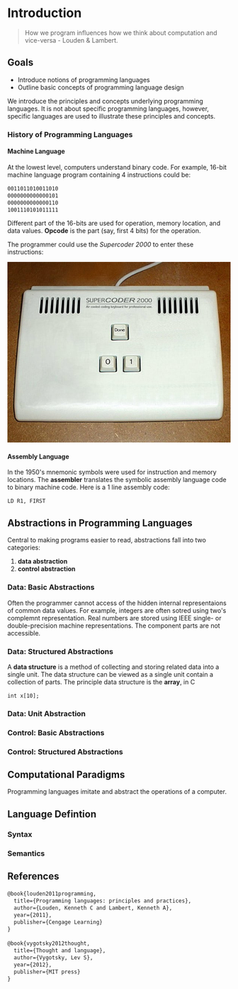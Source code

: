 # Introduction

<!-- Thought is not merely expressed in words, it comes into existence through them - Lev Vygotsky. -->
> How we program influences how we think about computation and vice-versa - Louden & Lambert.


## Goals
* Introduce notions of programming languages
* Outline basic concepts of programming language design

We introduce the principles and concepts underlying programming languages.  It is not about specific programming languages, however, specific languages are used to illustrate these principles and concepts.  

### History of Programming Languages

#### Machine Language

At the lowest level, computers understand binary code.  For example, 16-bit machine language program containing 4 instructions could be:

```
0011011010011010
0000000000000101
0000000000000110
1001110101011111
```

Different part of the 16-bits are used for operation, memory location, and data values.  __Opcode__ is the part (say, first 4 bits) for the operation.


The programmer could use the _Supercoder 2000_ to enter these instructions:

[![Machine Language Interface](../images/supercoder_2000_binary_keyboard.jpeg)](../images/supercoder_2000_binary_keyboard.jpeg)


#### Assembly Language

In the 1950's mnemonic symbols were used for instruction and memory locations.  The __assembler__ translates the symbolic assembly language code to binary machine code.  Here is a 1 line assembly code:

```
LD R1, FIRST
```






## Abstractions in Programming Languages

Central to making programs easier to read, abstractions fall into two categories:

1. __data abstraction__ 
2. __control abstraction__

### Data: Basic Abstractions

Often the programmer cannot access of the hidden internal representaions of common data values.  For example, 
integers are often sotred using two's complemnt representation.  Real numbers are stored using IEEE single- or double-precision machine representations.  The component parts are not accessible.



### Data: Structured Abstractions

A __data structure__ is a method of collecting and storing related data into a single unit.  The data structure can be viewed as a single unit contain a collection of parts.  The principle data structure is the __array__, in C

```
int x[10];
```

### Data: Unit Abstraction



### Control: Basic Abstractions



### Control: Structured Abstractions





<!-- ------------------------------------- -->
## Computational Paradigms

Programming languages imitate and abstract the operations of a computer.





<!-- ------------------------------------- -->
## Language Defintion

### Syntax


### Semantics








## References
```
@book{louden2011programming,
  title={Programming languages: principles and practices},
  author={Louden, Kenneth C and Lambert, Kenneth A},
  year={2011},
  publisher={Cengage Learning}
}

@book{vygotsky2012thought,
  title={Thought and language},
  author={Vygotsky, Lev S},
  year={2012},
  publisher={MIT press}
}
```
